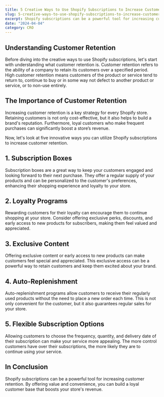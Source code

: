 ```yaml
---
title: 5 Creative Ways to Use Shopify Subscriptions to Increase Customer Retention
slug: 5-creative-ways-to-use-shopify-subscriptions-to-increase-customer-retention
excerpt: Shopify subscriptions can be a powerful tool for increasing customer retention. By offering value and convenience, you can build a loyal customer base that boosts your store's revenue.
date: "2024-04-04"
category: CRO
---
```


## Understanding Customer Retention

Before diving into the creative ways to use Shopify subscriptions, let's start with understanding what customer retention is. Customer retention refers to the ability of a company to retain its customers over a specified period. High customer retention means customers of the product or service tend to return to, continue to buy or in some way not defect to another product or service, or to non-use entirely.

## The Importance of Customer Retention

Increasing customer retention is a key strategy for every Shopify store. Retaining customers is not only cost-effective, but it also helps to build a brand's reputation. Furthermore, loyal customers who make frequent purchases can significantly boost a store’s revenue.

Now, let's look at five innovative ways you can utilize Shopify subscriptions to increase customer retention.

## 1. Subscription Boxes

Subscription boxes are a great way to keep your customers engaged and looking forward to their next purchase. They offer a regular supply of your products and can be personalized to the customer's preferences, enhancing their shopping experience and loyalty to your store.

## 2. Loyalty Programs

Rewarding customers for their loyalty can encourage them to continue shopping at your store. Consider offering exclusive perks, discounts, and early access to new products for subscribers, making them feel valued and appreciated.

## 3. Exclusive Content

Offering exclusive content or early access to new products can make customers feel special and appreciated. This exclusive access can be a powerful way to retain customers and keep them excited about your brand.

## 4. Auto-Replenishment

Auto-replenishment programs allow customers to receive their regularly used products without the need to place a new order each time. This is not only convenient for the customer, but it also guarantees regular sales for your store.

## 5. Flexible Subscription Options

Allowing customers to choose the frequency, quantity, and delivery date of their subscription can make your service more appealing. The more control customers have over their subscriptions, the more likely they are to continue using your service.

## In Conclusion

Shopify subscriptions can be a powerful tool for increasing customer retention. By offering value and convenience, you can build a loyal customer base that boosts your store's revenue.
